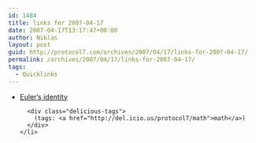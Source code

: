```yaml
---
id: 1484
title: links for 2007-04-17
date: 2007-04-17T13:17:47+00:00
author: Niklas
layout: post
guid: http://protocol7.com/archives/2007/04/17/links-for-2007-04-17/
permalink: /archives/2007/04/17/links-for-2007-04-17/
tags:
  - Quicklinks
---
```

<div class='microid-19e44d4a0882fd19ac39df45fdc517efda9d0af2'>
  <ul class="delicious">
    <li>
      <div class="delicious-link">
        <a href="http://en.wikipedia.org/wiki/Euler's_identity">Euler&#8217;s identity</a>
      </div>
      
      <div class="delicious-tags">
        (tags: <a href="http://del.icio.us/protocol7/math">math</a>)
      </div>
    </li>
  </ul>
</div>